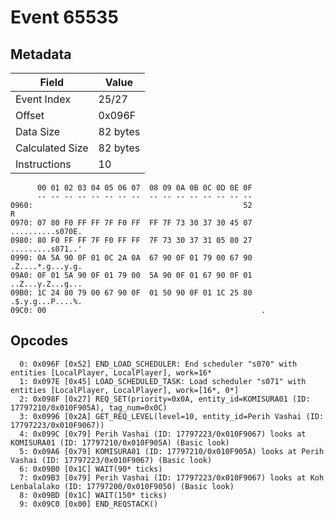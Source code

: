 # Event 65535

## Metadata

| Field           | Value    |
|-----------------|----------|
| Event Index     | 25/27    |
| Offset          | 0x096F   |
| Data Size       | 82 bytes |
| Calculated Size | 82 bytes |
| Instructions    | 10       |

```
      00 01 02 03 04 05 06 07  08 09 0A 0B 0C 0D 0E 0F
      -- -- -- -- -- -- -- --  -- -- -- -- -- -- -- --
0960:                                               52                 R
0970: 07 80 F0 FF FF 7F F0 FF  FF 7F 73 30 37 30 45 07  ..........s070E.
0980: 80 F0 FF FF 7F F0 FF FF  7F 73 30 37 31 05 80 27  .........s071..'
0990: 0A 5A 90 0F 01 0C 2A 0A  67 90 0F 01 79 00 67 90  .Z....*.g...y.g.
09A0: 0F 01 5A 90 0F 01 79 00  5A 90 0F 01 67 90 0F 01  ..Z...y.Z...g...
09B0: 1C 24 80 79 00 67 90 0F  01 50 90 0F 01 1C 25 80  .$.y.g...P....%.
09C0: 00                                                .               
```

## Opcodes

```
  0: 0x096F [0x52] END_LOAD_SCHEDULER: End scheduler "s070" with entities [LocalPlayer, LocalPlayer], work=16*
  1: 0x097E [0x45] LOAD_SCHEDULED_TASK: Load scheduler "s071" with entities [LocalPlayer, LocalPlayer], work=[16*, 0*]
  2: 0x098F [0x27] REQ_SET(priority=0x0A, entity_id=KOMISURA01 (ID: 17797210/0x010F905A), tag_num=0x0C)
  3: 0x0996 [0x2A] GET_REQ_LEVEL(level=10, entity_id=Perih Vashai (ID: 17797223/0x010F9067))
  4: 0x099C [0x79] Perih Vashai (ID: 17797223/0x010F9067) looks at KOMISURA01 (ID: 17797210/0x010F905A) (Basic look)
  5: 0x09A6 [0x79] KOMISURA01 (ID: 17797210/0x010F905A) looks at Perih Vashai (ID: 17797223/0x010F9067) (Basic look)
  6: 0x09B0 [0x1C] WAIT(90* ticks)
  7: 0x09B3 [0x79] Perih Vashai (ID: 17797223/0x010F9067) looks at Koh Lenbalalako (ID: 17797200/0x010F9050) (Basic look)
  8: 0x09BD [0x1C] WAIT(150* ticks)
  9: 0x09C0 [0x00] END_REQSTACK()
```
